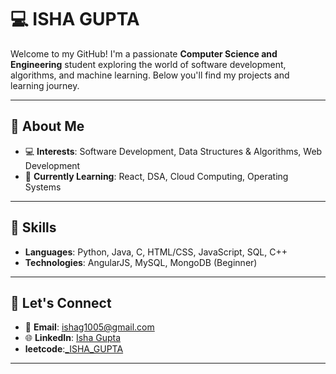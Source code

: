 # 💻 ISHA GUPTA 

Welcome to my GitHub! I'm a passionate **Computer Science and Engineering** student exploring the world of software development, algorithms, and machine learning. Below you'll find my projects and learning journey.

---

## 🚀 About Me

- 💻 **Interests**: Software Development, Data Structures & Algorithms, Web Development
- 🌱 **Currently Learning**: React, DSA, Cloud Computing, Operating Systems

---

## 🔧 Skills

- **Languages**: Python, Java, C, HTML/CSS, JavaScript, SQL, C++
- **Technologies**: AngularJS, MySQL, MongoDB (Beginner)

---

## 🤝 Let's Connect

- 📧 **Email**: [ishag1005@gmail.com](mailto:ishag1005@gmail.com)
- 🌐 **LinkedIn**: [Isha Gupta](https://www.linkedin.com/in/isha-gupta-1619a725a/)
- **leetcode**:[_ISHA_GUPTA](https://leetcode.com/u/_ISHA_GUPTA_/)

---

